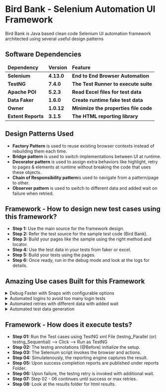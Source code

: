# Bird Bank - Selenium Automation UI Framework

Bird Bank is Java based clean code Selenium UI automation framework architected using several useful design patterns

## Software Dependencies

<table>
  <thead align="left">
    <tr border: 2 px;>
      <td><b>Dependency</b></td>
      <td><b>Version</b></td>
      <td><b>Feature</b></td>
    </tr>
  </thead>
  <tbody>
    <tr>
      <td><b>Selenium</b></td>
      <td><b>4.13.0</b></td>
      <td><b>End to End Browser Automation</b></td>
    </tr>
    <tr>
      <td><b>TestNG</b></td>
      <td><b>7.4.0</b></td>
      <td><b>The Test Runner to execute suite</b></td>
    </tr>
    <tr>
      <td><b>Apache POI</b></td>
      <td><b>5.2.3</b></td>
      <td><b>Read Excel files for test data</b></td>
    </tr>
    <tr>
      <td><b>Data Faker</b></td>
      <td><b>1.6.0</b></td>
      <td><b>Create runtime fake test data</b></td>
    </tr>
    <tr>
      <td><b>Owner</b></td>
      <td><b>1.0.12</b></td>
      <td><b>Minimize the properties file code</b></td>
    </tr>
    <tr>
      <td><b>Extent Reports</b></td>
      <td><b>3.1.5</b></td>
      <td><b>The HTML reporting library</b></td>
    </tr>
  </tbody>
</table>

## Design Patterns Used

 * <b>Factory Pattern</b> is used to reuse existing browser contexts instead of rebuilding them each time.
 * <b>Bridge pattern</b> is used to switch implementations between UI at runtime.
 * <b>Decorator pattern</b> is used to assign extra behaviors like highlight, retry to pages & elements at runtime without breaking the code that uses these objects.
 * <b>Chain of Responsibility pattern</b>is used to navigate from a pattern/page to other.
 * <b>Observer pattern</b> is used to switch to different data and added wait on failure when retried.

## Framework - How to design new test cases using this framework?

* <b>Step 1:</b> Use the main source for the framework design.
* <b>Step 2:</b> Refer the test source for the sample test code (Bird Bank).
* <b>Step 3:</b> Build your pages like the sample using the right method and locator.
* <b>Step 4:</b> Use the test data in your tests from faker or excel.
* <b>Step 5:</b> Build your tests using the pages.
* <b>Step 6:</b> Once ready, run in the debug mode and look at the logs for details.


## Amazing Use cases Built for this Framework

<details><summary>Debug Faster with Snaps with configurable options</summary>
<ul>
 </br>
<li>
    &emsp; Reporter </b> provides full/partial snaps with Configuration only on failures
  
</li>
<li>
    &emsp; Our framework allows configuration for framework user to enable on demand for every run or failures.
</li>
  </br>

   ```java
   #snapshot - when? always | only on failure 
   snap.action = only-on-failure
  ```
</ul>
</details>
<details><summary>Automated logins to avoid too many login tests</summary>
<ul>
 </br>
<li>
    &emsp;Configurable automated logins</b> can avoid unnecessary login tests through storing the state of the user.
</li>
<li>
    &emsp;The user can either use the existing login storage or decide to login automated through configuration.
</li>
  </br>

  ```java
  # Auto Login
  auto.login = true
  ```
</ul>
</details>
<details><summary> Automated retries with different data with added wait</summary>
<ul>
 </br>
<li>
    &emsp;Configurable retries</b> with different wait using the TestNG listener upon failure of the earlier data.
</li>
  </br>

  ```java
# The different pause timers 
pause.low = 1000
pause.medium = 5000
pause.high = 10000
  ```
</ul>
</details>
<details><summary> Automated test data generation </summary>
<ul>
 </br>
<li>
    &emsp;Java Faker</b> is used to generate random test data for TC's.
</li>
  </br>
   ```java
	faker.number().randomNumber(5, false);	
  ```  
</ul>
</details>

## Framework - How does it execute tests?

* <b>Step 01:</b> Run the Test cases using TestNG xml File (testng_Parallel (or) testng_Sequential) --> Click --> Run as TestNG 
* <b>Step 02:</b> The testng annotations (@Before) initialize the setup.
* <b>Step 03:</b> The Selenium script invokes the browser and actions.
* <b>Step 04:</b> Simulatenously, the reporting engine captures the result.
* <b>Step 05:</b> Upon success completion reports are published under reports Folder.
* <b>Step 06:</b> Upon failure, the testng retry is invoked with additional wait.
* <b>Step 07:</b> Step 02 - 06 continues until success or max retries.
* <b>Step 08:</b> Look at the results folder for html results.



